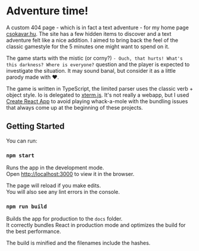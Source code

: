 # Adventure time!
A custom 404 page - which is in fact a text adventure - for my home page [csokavar.hu](https://csokavar.hu). The site has a few hidden items to discover and a text adventure
felt like a nice addition. I aimed to bring back the feel of the classic gamestyle for the 5 minutes one might want to spend on it.

The game starts with the mistic (or corny?) `- Ouch, that hurts! What's this darkness? Where is everyone?` question and the player is expected to investigate the situation. It may sound banal, but consider it as a little parody made with ❤️.

The game is written in TypeScript, the limited parser uses the classic verb + object style. Io is delegated to [xterm.js](https://xtermjs.org/). It's not really a webapp, but I used [Create React App](https://github.com/facebook/create-react-app) to avoid playing whack-a-mole with the bundling issues that always come up at the beginning of these projects.

## Getting Started
You can run:

### `npm start`

Runs the app in the development mode.\
Open [http://localhost:3000](http://localhost:3000) to view it in the browser.

The page will reload if you make edits.\
You will also see any lint errors in the console.

### `npm run build`

Builds the app for production to the `docs` folder.\
It correctly bundles React in production mode and optimizes the build for the best performance.

The build is minified and the filenames include the hashes.
